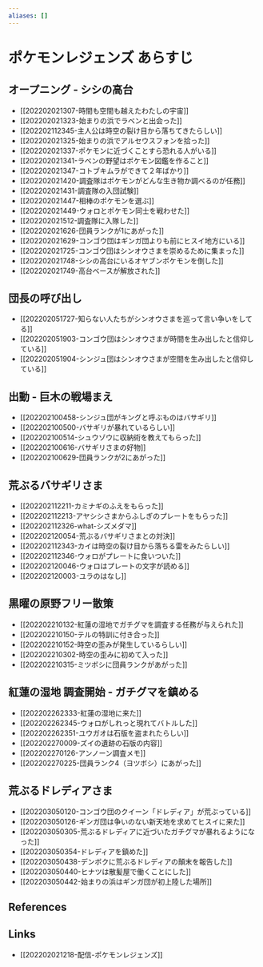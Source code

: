 ```yaml
---
aliases: []
---
```

# ポケモンレジェンズ あらすじ

## オープニング - シシの高台

- [[202202021307-時間も空間も越えたわたしの宇宙]]
- [[202202021323-始まりの浜でラベンと出会った]]
- [[202202112345-主人公は時空の裂け目から落ちてきたらしい]]
- [[202202021325-始まりの浜でアルセウスフォンを拾った]]
- [[202202021337-ポケモンに近づくことすら恐れる人がいる]]
- [[202202021341-ラベンの野望はポケモン図鑑を作ること]]
- [[202202021347-コトブキムラができて２年ばかり]]
- [[202202021420-調査隊はポケモンがどんな生き物か調べるのが任務]]
- [[202202021431-調査隊の入団試験]]
- [[202202021447-相棒のポケモンを選ぶ]]
- [[202202021449-ウォロとポケモン同士を戦わせた]]
- [[202202021512-調査隊に入隊した]]
- [[202202021626-団員ランクが1にあがった]]
- [[202202021629-コンゴウ団はギンガ団よりも前にヒスイ地方にいる]]
- [[202202021725-コンゴウ団はシンオウさまを崇めるために集まった]]
- [[202202021748-シシの高台にいるオヤブンポケモンを倒した]]
- [[202202021749-高台ベースが解放された]]

## 団長の呼び出し

- [[202202051727-知らない人たちがシンオウさまを巡って言い争いをしてる]]
- [[202202051903-コンゴウ団はシンオウさまが時間を生み出したと信仰している]]
- [[202202051904-シンジュ団はシンオウさまが空間を生み出したと信仰している]]

## 出動 - 巨木の戦場まえ

- [[202202100458-シンジュ団がキングと呼ぶものはバサギリ]]
- [[202202100500-バサギリが暴れているらしい]]
- [[202202100514-シュウゾウに収納術を教えてもらった]]
- [[202202100616-バサギリさまの好物]]
- [[202202100629-団員ランクが2にあがった]]

## 荒ぶるバサギリさま

- [[202202112211-カミナギのふえをもらった]]
- [[202202112213-アヤシシさまからふしぎのプレートをもらった]]
- [[202202112326-what-シズメダマ]]
- [[202202120054-荒ぶるバサギリさまとの対決]]
- [[202202112343-カイは時空の裂け目から落ちる雷をみたらしい]]
- [[202202112346-ウォロがプレートに食いついた]]
- [[202202120046-ウォロはプレートの文字が読める]]
- [[202202120003-ユラのはなし]]

## 黒曜の原野フリー散策

- [[202202210132-紅蓮の湿地でガチグマを調査する任務が与えられた]]
- [[202202210150-テルの特訓に付き合った]]
- [[202202210152-時空の歪みが発生しているらしい]]
- [[202202210302-時空の歪みに初めて入った]]
- [[202202210315-ミツボシに団員ランクがあがった]]

## 紅蓮の湿地 調査開始 - ガチグマを鎮める

- [[202202262333-紅蓮の湿地に来た]]
- [[202202262345-ウォロがしれっと現れてバトルした]]
- [[202202262351-ユウガオは石版を盗まれたらしい]]
- [[202202270009-ズイの遺跡の石版の内容]]
- [[202202270126-アンノーン調査メモ]]
- [[202202270225-団員ランク4（ヨツボシ）にあがった]]

## 荒ぶるドレディアさま

- [[202203050120-コンゴウ団のクイーン「ドレディア」が荒ぶっている]]
- [[202203050126-ギンガ団は争いのない新天地を求めてヒスイに来た]]
- [[202203050305-荒ぶるドレディアに近づいたガチグマが暴れるようになった]]
- [[202203050354-ドレディアを鎮めた]]
- [[202203050438-デンボクに荒ぶるドレディアの顛末を報告した]]
- [[202203050440-ヒナツは散髪屋で働くことにした]]
- [[202203050442-始まりの浜はギンガ団が初上陸した場所]]

## References



## Links

- [[202202021218-配信-ポケモンレジェンズ]]
